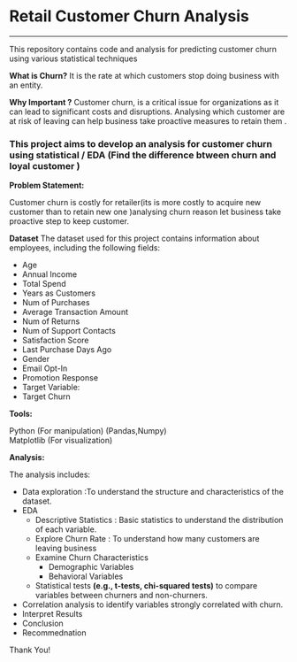 # Retail Customer Churn Analysis
-------------------------------------
This repository contains code and analysis for predicting customer churn using various statistical techniques 

**What is Churn?**
It is the rate at which customers stop doing business with an entity.

**Why Important ?** Customer  churn, is a critical issue for organizations as it can lead to significant costs and disruptions. Analysing  which customer  are at risk of leaving can help business  take proactive measures to retain them .

### This project aims to develop an analysis for customer  churn using statistical / EDA (Find the difference btween churn and loyal customer )

 **Problem Statement:** 

Customer churn is costly for retailer(its is more costly to acquire new customer than to retain new one )analysing churn reason let business take proactive step to keep customer.

**Dataset**
The dataset used for this project contains information about employees, including the following fields:

- Age
- Annual Income
- Total Spend
- Years as Customers
- Num of Purchases
- Average Transaction Amount
- Num of Returns
- Num of Support Contacts
- Satisfaction Score
- Last Purchase Days Ago
- Gender
- Email Opt-In
- Promotion Response
- Target Variable:
- Target Churn

**Tools:** 

Python (For manipulation) (Pandas,Numpy)\
Matplotlib (For visualization)

**Analysis:**

The analysis includes:

- Data exploration :To understand the structure and characteristics of the dataset.
- EDA
    - Descriptive Statistics :   Basic statistics to understand the distribution of each variable.
    - Explore Churn Rate : To understand  how many customers are leaving business 
    - Examine Churn Characteristics
        - Demographic Variables
        - Behavioral Variables
    - Statistical tests **(e.g., t-tests, chi-squared tests)** to compare variables between churners and non-churners.
- Correlation analysis to identify variables strongly correlated with churn.
- Interpret Results
- Conclusion
- Recommednation

Thank You!